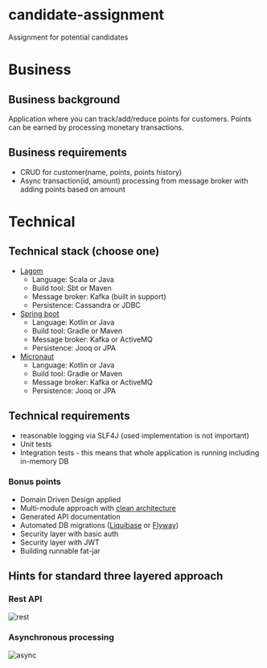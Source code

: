 # candidate-assignment
Assignment for potential candidates

# Business 

## Business background
Application where you can track/add/reduce points for customers. Points can be earned by processing
monetary transactions.

## Business requirements

* CRUD for customer(name, points, points history)
* Async transaction(id, amount) processing from message broker with adding points based on amount

# Technical 

## Technical stack (choose one)

* [Lagom](https://www.lagomframework.com/)
  * Language: Scala or Java 
  * Build tool: Sbt or Maven
  * Message broker: Kafka (built in support)
  * Persistence: Cassandra or JDBC 
* [Spring boot](https://spring.io/projects/spring-boot)
  * Language: Kotlin or Java 
  * Build tool: Gradle or Maven
  * Message broker: Kafka or ActiveMQ
  * Persistence: Jooq or JPA 
* [Micronaut](https://micronaut.io/)
  * Language: Kotlin or Java 
  * Build tool: Gradle or Maven
  * Message broker: Kafka or ActiveMQ
  * Persistence: Jooq or JPA

## Technical requirements

* reasonable logging via SLF4J (used implementation is not important) 
* Unit tests
* Integration tests - this means that whole application is running including in-memory DB

### Bonus points

* Domain Driven Design applied
* Multi-module approach with [clean architecture](https://medium.freecodecamp.org/a-quick-introduction-to-clean-architecture-990c014448d2)
* Generated API documentation
* Automated DB migrations ([Liquibase](https://www.liquibase.org/) or [Flyway](https://flywaydb.org/))
* Security layer with basic auth
* Security layer with JWT
* Building runnable fat-jar

## Hints for standard three layered approach

### Rest API

![rest](https://www.plantuml.com/plantuml/svg/LP1BJWCn38RtFeKF01UO1Iej2zXLRI-GE9O8oYI3xLJqzesPQgGku-z_sDcf1R4-5m3BLXXFh8Rlno-0GDO43oLpDGoA7POXpPINC0Q7LarQAIpEw8cTMQwPs84-WHClJVE8lJaJIC523ChuiVT1YW0TNz-G9loyN8ue_Dl7Fa0-r0cLQq8teRNnM5jcjk-MG5qZ4r8ePHYteWSMnobEo7zCtHX7ijmWnOTDc3XV-J_z1UUmU0MLeCgwcjL5rgLYx9ehgsABFqosLjE6FM9TkMztwDAgCi1kN31--mu0)

### Asynchronous processing

![async](https://www.plantuml.com/plantuml/svg/NP5DJaCn38JtFeNLDLoWYweWJW0dI1oh15v-i9sglNqT-afLbiatdXdPUxKWDie2ODaMnXSzLy8kZLWrrmD086k26puPImtBP6aGomQ38dVu6JmODyNruS0OfNsli4Jexfufzr3jBg5MTPIRY1v47op7J3o9Fe1txaspLpbF9f22XHYKyUrrVgG8m1sVTpkFtTvAuXe9XVxGcluVwHQLQyBfYzRySIrIs3vR0dKHYa-7PK6vTrcnJ9pSdKzCmnXzAtA65DSnOU9yv5_t9ooXpmXQWYhhTLYdo8PKZCCNx-MmnIyc0zXxBp_H1G00)
